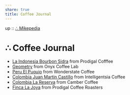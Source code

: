 ```yaml
---  
share: true  
title: Coffee Journal  
---  
```

up :: [∴ Mikepedia](./index.md)  
  
# ∴ Coffee Journal  
  
- [La Indonesia Bourbon Sidra](./2023-05-26-Prodigal-Sidra.md) from Prodigal Cofffee  
- [Geometry](./2023-05-19-Geometry.md) from Onyx Coffee Lab  
- [ Peru El Puquio](./2023-03-20.md) from Wonderstate Coffee  
- [Colombia Juan Martin Castillo](./2023-03-09.md) from Intelligentsia Coffee  
- [Colombia La Reserva](./2023-02-22-Camber.md) from Camber Coffee  
- [Finca La Joya](./2023-02-13-Prodigal.md) from Prodigal Coffee Roasters  